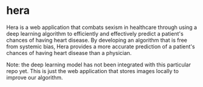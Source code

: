 # hera

Hera is a web application that combats sexism in healthcare through using a deep learning algorithm to efficiently and effectively predict a patient's chances of having heart disease. By developing an algorithm that is free from systemic bias, Hera provides a more accurate prediction of a patient's chances of having heart disease than a physician.

Note: the deep learning model has not been integrated with this particular repo yet. This is just the web application that stores images locally to improve our algorithm.
